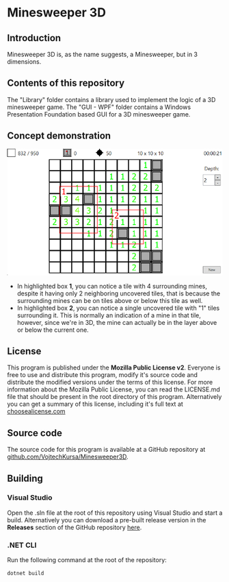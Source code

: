 # Minesweeper 3D

## Introduction
Minesweeper 3D is, as the name suggests, a Minesweeper, but in 3 dimensions.

## Contents of this repository

The "Library" folder contains a library used to implement the logic of a 3D minesweeper game.
The "GUI - WPF" folder contains a Windows Presentation Foundation based GUI for a 3D minesweeper game.

## Concept demonstration

![Minesweeper 3D example](Example.png)

- In highlighted box **1**, you can notice a tile with 4 surrounding mines, despite it having only 2 neighboring uncovered tiles, that is because the surrounding mines can be on tiles above or below this tile as well.
- In highlighted box **2**, you can notice a single uncovered tile with "1" tiles surrounding it. This is normally an indication of a mine in that tile, however, since we're in 3D, the mine can actually be in the layer above or below the current one.

## License
This program is published under the **Mozilla Public License v2**.
Everyone is free to use and distribute this program, modify it's source code and distribute the modified versions under the terms of this license.
For more information about the Mozilla Public License, you can read the LICENSE.md file that should be present in the root directory of this program.
Alternatively you can get a summary of this license, including it's full text at [choosealicense.com](https://choosealicense.com/licenses/mpl-2.0/)

## Source code
The source code for this program is available at a GitHub repository at [github.com/VojtechKursa/Minesweeper3D](https://github.com/VojtechKursa/Minesweeper3D).

## Building

### Visual Studio

Open the .sln file at the root of this repository using Visual Studio and start a build.
Alternatively you can download a pre-built release version in the **Releases** section of the GitHub repository [here](https://github.com/VojtechKursa/Minesweeper3D/releases).

### .NET CLI

Run the following command at the root of the repository:

```sh
dotnet build
```
